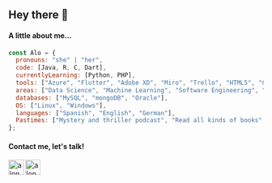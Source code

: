 ## Hey there 👋

#### A little about me...

```javascript
const Alo = {
  pronouns: "she" | "her",
  code: [Java, R, C, Dart], 
  currentlyLearning: [Python, PHP],
  tools: ["Azure", "Flutter", "Adobe XD", "Miro", "Trello", "HTML5", "CSS3"],
  areas: ["Data Science", "Machine Learning", "Software Engineering", "UX/UI", "Cloud Computing"],
  databases: ["MySQL", "mongoDB", "Oracle"],
  OS: ["Linux", "Windows"], 
  languages: ["Spanish", "English", "German"], 
  Pastimes: ["Mystery and thriller podcast", "Read all kinds of books", "Walk my dog", "Solve puzzles", "Singing"]
};
```

#### Contact me, let's talk!
<a href="https://www.linkedin.com/in/alondra-sanchez-molina/">
    <img align="left" alt="alondraSanchezM's LinkedIn" width="30px" src="https://edent.github.io/SuperTinyIcons/images/svg/linkedin.svg" />
</a>

<a href="mailto:sanchez.alondra.molina@gmail.com" target="_blank">
  <img align="left" alt="alondraSanchezM's Email" width="30px" src="https://edent.github.io/SuperTinyIcons/images/svg/email.svg" />
</a>
